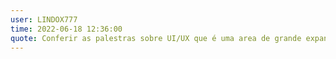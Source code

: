 ```yaml
---
user: LINDOX777
time: 2022-06-18 12:36:00
quote: Conferir as palestras sobre UI/UX que é uma area de grande expansão.
---
```

